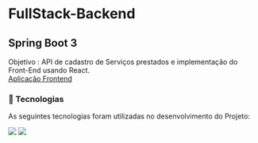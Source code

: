 # FullStack-Backend
## Spring Boot 3 

Objetivo : API de cadastro de Serviços prestados e implementação do Front-End usando React. </br>
[Aplicação Frontend](https://github.com/andresouza44/FullStack-FronEnd/blob/main/fullstack-front)
### 🚀 Tecnologias
As seguintes tecnologias foram utilizadas no desenvolvimento do Projeto: </br>
<div>
<img  loading="lazy" src="https://img.shields.io/badge/Spring%20Boot-6DB33F.svg?style=for-the-badge&logo=Spring-  Boot&logoColor=white">
<img  loading="lazy" src="https://img.shields.io/badge/MySQL-4479A1.svg?style=for-the-badge&logo=MySQL&logoColor=white">
</div>

